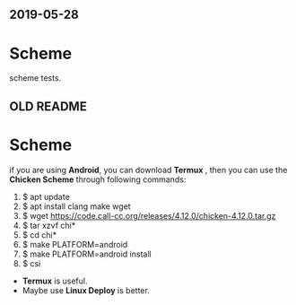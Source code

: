 ## 2019-05-28

# Scheme

scheme tests.

## OLD README

# Scheme

if you are using **Android**, you can download **Termux** , then you can use the **Chicken Scheme** through following commands:

1. $ apt update
2. $ apt install clang make wget
3. $ wget https://code.call-cc.org/releases/4.12.0/chicken-4.12.0.tar.gz
4. $ tar xzvf chi\*
5. $ cd chi\*
6. $ make PLATFORM=android
7. $ make PLATFORM=android install
8. $ csi

- **Termux** is useful.
- Maybe use **Linux Deploy** is better.
